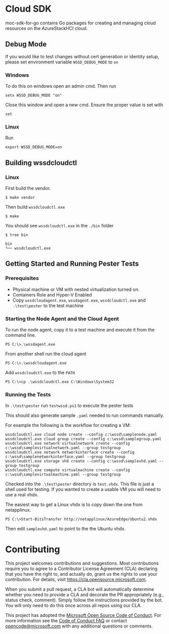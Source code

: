 # Cloud SDK

moc-sdk-for-go contains Go packages for creating and managing cloud resources on the AzureStackHCI cloud.

## Debug Mode

If you would like to test changes without cert generation or identity setup, please set environment variable `WSSD_DEBUG_MODE` to `on`

### Windows

To do this on windows open an admin cmd. Then run

`setx WSSD_DEBUG_MODE "on"`

Close this window and open a new cmd. Ensure the proper value is set with 

`set`

### Linux

Run

`export WSSD_DEBUG_MODE=on`


## Building wssdcloudctl

### Linux

First build the vendor.

`$ make vendor`

Then build `wssdcloudctl.exe`

`$ make`

You should see `wssdcloudctl.exe` in the `./bin` folder

```
$ tree bin

bin
└── wssdcloudctl.exe

```

## Getting Started and Running Pester Tests

### Prerequisites

* Physical machine or VM with nested virtualization turned on.
* Containers Role and Hyper-V Enabled
* Copy `wssdcloudagent.exe`, `wssdagent.exe`, `wssdcloudctl.exe` and `.\test\pester` to the test machine 

### Starting the Node Agent and the Cloud Agent

To run the node agent, copy it to a test machine and execute it from the command line.

`PS C:\>.\wssdagent.exe`

From another shell run the cloud agent

`PS C:\>.\wssdcloudagent.exe`

Add `wssdcloudctl.exe` to the `PATH`

`PS C:\>cp .\wssdcloudctl.exe C:\Windows\System32`

### Running the Tests

In `.\test\pester` run `testwssd.ps1` to execute the pester tests

This should also generate sample `.yaml` needed to run commands manually.

For example the following is the workflow for creating a VM:

```
wssdcloudctl.exe cloud node create --config c:\wssd\samplenode.yaml
wssdcloudctl.exe cloud group create --config c:\wssd\samplegroup.yaml
wssdcloudctl.exe network virtualnetwork create --config c:\wssd\samplevirtualnetwork.yaml --group testgroup
wssdcloudctl.exe network networkinterface create --config c:\wssd\samplenetworkinterface.yaml --group testgroup
wssdcloudctl.exe storage vhd create --config c:\wssd\samplevhd.yaml --group testgroup
wssdcloudctl.exe compute virtualmachine create --config c:\wssd\samplevirtualmachine.yaml --group testgroup
```

Checked into the `.\test\pester` directory is `test.vhdx`. This file is just a shell used for testing. 
If you wanted to create a usable VM you will need to use a real vhdx.

The easiest way to get a Linux vhdx is to copy down the one from netapplinux.

`PS C:\>Start-BitsTransfer http://netapplinux/AzureEdge/Ubuntu2.vhdx`

Then edit `samplevhd.yaml` to point to the the Ubuntu vhdx.

# Contributing

This project welcomes contributions and suggestions.  Most contributions require you to agree to a
Contributor License Agreement (CLA) declaring that you have the right to, and actually do, grant us
the rights to use your contribution. For details, visit https://cla.opensource.microsoft.com.

When you submit a pull request, a CLA bot will automatically determine whether you need to provide
a CLA and decorate the PR appropriately (e.g., status check, comment). Simply follow the instructions
provided by the bot. You will only need to do this once across all repos using our CLA.

This project has adopted the [Microsoft Open Source Code of Conduct](https://opensource.microsoft.com/codeofconduct/).
For more information see the [Code of Conduct FAQ](https://opensource.microsoft.com/codeofconduct/faq/) or
contact [opencode@microsoft.com](mailto:opencode@microsoft.com) with any additional questions or comments.
